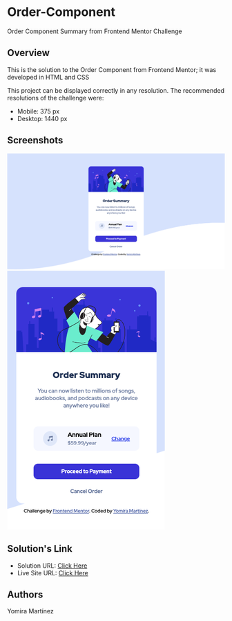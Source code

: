 # Order-Component

Order Component Summary from Frontend Mentor Challenge

## Overview

This is the solution to the Order Component from Frontend Mentor; it was developed in HTML and CSS

This project can be displayed correctly in any resolution. The recommended resolutions of the challenge were:

- Mobile: 375 px
- Desktop: 1440 px

## Screenshots

![](screenshots/s1.png)
![](screenshots/s2.png)

## Solution's Link

- Solution URL: [Click Here](https://github.com/yomidev/Order-Component)
- Live Site URL: [Click Here](https://yomidev.github.io/Order-Component/)
  
## Authors

Yomira Martínez
